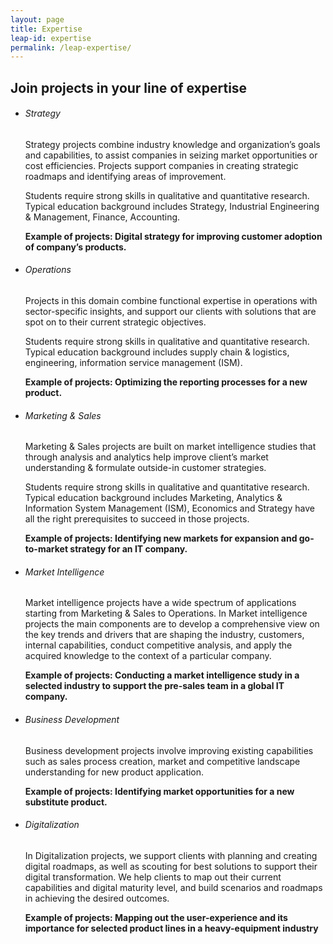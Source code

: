 ```yaml
---
layout: page
title: Expertise
leap-id: expertise
permalink: /leap-expertise/
---
```


## Join projects in your line of expertise

-   ###### Strategy

    Strategy projects combine industry knowledge and organization’s goals and capabilities, to assist companies in seizing market opportunities or cost efficiencies. Projects support companies in creating strategic roadmaps and identifying areas of improvement.

    Students require strong skills in qualitative and quantitative research. Typical education background includes Strategy, Industrial Engineering & Management, Finance, Accounting.

    __Example of projects: Digital strategy for improving customer adoption of company’s products.__

-   ###### Operations

    Projects in this domain combine functional expertise in operations with sector-specific insights, and support our clients with solutions that are spot on to their current strategic objectives.

    Students require strong skills in qualitative and quantitative research. Typical education background includes supply chain & logistics, engineering, information service management (ISM).

    __Example of projects: Optimizing the reporting processes for a new product.__

-   ###### Marketing & Sales

    Marketing & Sales projects are built on market intelligence studies that through analysis and analytics help improve client’s market understanding & formulate outside-in customer strategies.

    Students require strong skills in qualitative and quantitative research. Typical education background includes Marketing, Analytics & Information System Management (ISM), Economics and Strategy have all the right prerequisites to succeed in those projects.

    __Example of projects: Identifying new markets for expansion and go-to-market strategy for an IT company.__

-   ###### Market Intelligence

    Market intelligence projects have a wide spectrum of applications starting from Marketing & Sales to Operations. In Market intelligence projects the main components are to develop a comprehensive view on the key trends and drivers that are shaping the industry, customers, internal capabilities, conduct competitive analysis, and apply the acquired knowledge to the context of a particular company.

    __Example of projects: Conducting a market intelligence study in a selected industry to support the pre-sales team in a global IT company.__

-   ###### Business Development

    Business development projects involve improving existing capabilities such as sales process creation, market and competitive landscape understanding for new product application.

    __Example of projects: Identifying market opportunities for a new substitute product.__

-   ###### Digitalization

    In Digitalization projects, we support clients with planning and creating digital roadmaps, as well as scouting for best solutions to support their digital transformation. We help clients to map out their current capabilities and digital maturity level, and build scenarios and roadmaps in achieving the desired outcomes.

    __Example of projects: Mapping out the user-experience and its importance for selected product lines in a heavy-equipment industry__
